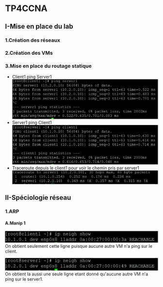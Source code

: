# TP4CCNA

## I-Mise en place du lab  

### 1.Création des réseaux
### 2.Création des VMs
### 3.Mise en place du routage statique
* Client1 ping Server1  
![Légende](TP4CCNA/IMG1.PNG)   
* Server1 ping Client1  
![Légende](TP4CCNA/IMG2.PNG)  
* Traceroute depuis le client1 pour voir le chemin pris par server1  
![Légende](TP4CCNA/IMG3.PNG)  
## II-Spéciologie réseau  

### 1.ARP
#### A.Manip 1
![Légende](TP4CCNA/IMG4.PNG)    
On obtient seulement cette ligne puisque aucune autre VM n'a ping sur le client.  

![Légende](TP4CCNA/IMG5.PNG)   
On obtient la aussi une seule ligne etant donné qu'aucune autre VM n'a ping sur le server1.   

